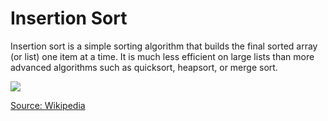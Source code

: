 <h1>Insertion Sort</h1>
<p>Insertion sort is a simple sorting algorithm that builds the final sorted array (or list) one item at a time. It is much less efficient on large lists than more advanced algorithms such as quicksort, heapsort, or merge sort.</p>

<img src="https://upload.wikimedia.org/wikipedia/commons/4/42/Insertion_sort.gif">

<a href="https://en.wikipedia.org/wiki/Insertion_sort">Source: Wikipedia</a>